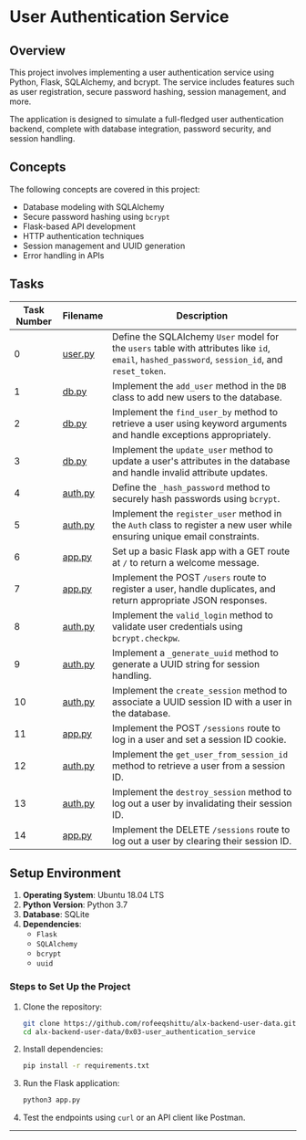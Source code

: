 # User Authentication Service

## Overview

This project involves implementing a user authentication service using Python, Flask, SQLAlchemy, and bcrypt. The service includes features such as user registration, secure password hashing, session management, and more. 

The application is designed to simulate a full-fledged user authentication backend, complete with database integration, password security, and session handling.

## Concepts

The following concepts are covered in this project:

- Database modeling with SQLAlchemy
- Secure password hashing using `bcrypt`
- Flask-based API development
- HTTP authentication techniques
- Session management and UUID generation
- Error handling in APIs

## Tasks

| Task Number | Filename | Description |
|-------------|----------|-------------|
| 0 | [user.py](./user.py) | Define the SQLAlchemy `User` model for the `users` table with attributes like `id`, `email`, `hashed_password`, `session_id`, and `reset_token`. |
| 1 | [db.py](./db.py) | Implement the `add_user` method in the `DB` class to add new users to the database. |
| 2 | [db.py](./db.py) | Implement the `find_user_by` method to retrieve a user using keyword arguments and handle exceptions appropriately. |
| 3 | [db.py](./db.py) | Implement the `update_user` method to update a user's attributes in the database and handle invalid attribute updates. |
| 4 | [auth.py](./auth.py) | Define the `_hash_password` method to securely hash passwords using `bcrypt`. |
| 5 | [auth.py](./auth.py) | Implement the `register_user` method in the `Auth` class to register a new user while ensuring unique email constraints. |
| 6 | [app.py](./app.py) | Set up a basic Flask app with a GET route at `/` to return a welcome message. |
| 7 | [app.py](./app.py) | Implement the POST `/users` route to register a user, handle duplicates, and return appropriate JSON responses. |
| 8 | [auth.py](./auth.py) | Implement the `valid_login` method to validate user credentials using `bcrypt.checkpw`. |
| 9 | [auth.py](./auth.py) | Implement a `_generate_uuid` method to generate a UUID string for session handling. |
| 10 | [auth.py](./auth.py) | Implement the `create_session` method to associate a UUID session ID with a user in the database. |
| 11 | [app.py](./app.py) | Implement the POST `/sessions` route to log in a user and set a session ID cookie. |
| 12 | [auth.py](./auth.py) | Implement the `get_user_from_session_id` method to retrieve a user from a session ID. |
| 13 | [auth.py](./auth.py) | Implement the `destroy_session` method to log out a user by invalidating their session ID. |
| 14 | [app.py](./app.py) | Implement the DELETE `/sessions` route to log out a user by clearing their session ID. |

## Setup Environment

1. **Operating System**: Ubuntu 18.04 LTS  
2. **Python Version**: Python 3.7  
3. **Database**: SQLite  
4. **Dependencies**:  
   - `Flask`
   - `SQLAlchemy`
   - `bcrypt`
   - `uuid`

### Steps to Set Up the Project

1. Clone the repository:
   ```bash
   git clone https://github.com/rofeeqshittu/alx-backend-user-data.git
   cd alx-backend-user-data/0x03-user_authentication_service
    ```

2. Install dependencies:
    ```bash
    pip install -r requirements.txt
    ```

3. Run the Flask application:
    ```bash
    python3 app.py
    ```

4. Test the endpoints using `curl` or an API client like Postman.
---
